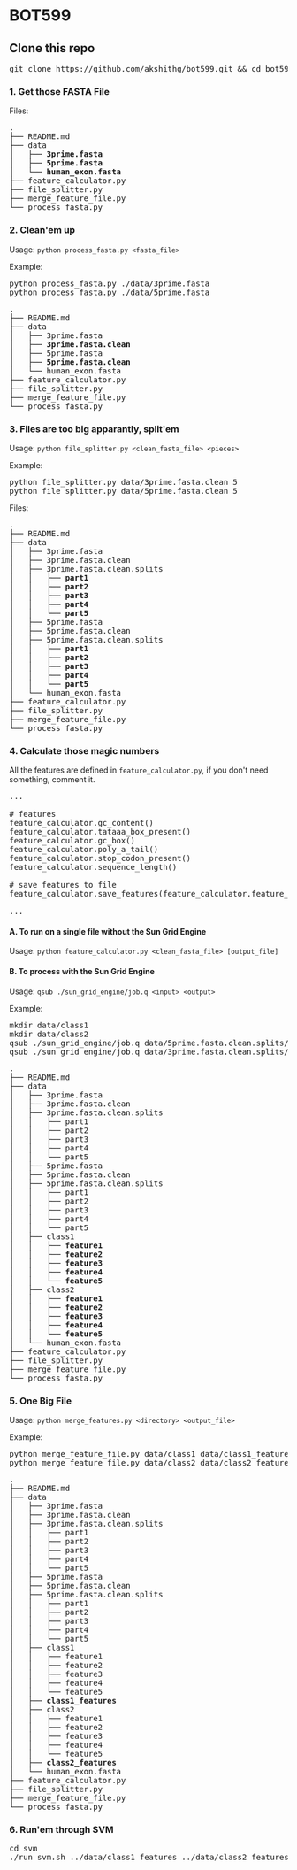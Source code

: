 # BOT599

## Clone this repo

<pre>
git clone https://github.com/akshithg/bot599.git && cd bot599
</pre>

### 1. Get those FASTA File

Files:
<pre>
.
├── README.md
├── data
│   ├── <b>3prime.fasta</b>
│   ├── <b>5prime.fasta</b>
│   └── <b>human_exon.fasta</b>
├── feature_calculator.py
├── file_splitter.py
├── merge_feature_file.py
└── process_fasta.py
</pre>

### 2. Clean'em up

Usage: `python process_fasta.py <fasta_file>`

Example:
<pre>
python process_fasta.py ./data/3prime.fasta
python process_fasta.py ./data/5prime.fasta
</pre>

<pre>
.
├── README.md
├── data
│   ├── 3prime.fasta
│   ├── <b>3prime.fasta.clean</b>
│   ├── 5prime.fasta
│   ├── <b>5prime.fasta.clean</b>
│   └── human_exon.fasta
├── feature_calculator.py
├── file_splitter.py
├── merge_feature_file.py
└── process_fasta.py
</pre>

### 3. Files are too big apparantly, split'em

Usage: `python file_splitter.py <clean_fasta_file> <pieces>`

Example:
<pre>
python file_splitter.py data/3prime.fasta.clean 5
python file_splitter.py data/5prime.fasta.clean 5
</pre>

Files:
<pre>
.
├── README.md
├── data
│   ├── 3prime.fasta
│   ├── 3prime.fasta.clean
│   ├── 3prime.fasta.clean.splits
│   │   ├── <b>part1</b>
│   │   ├── <b>part2</b>
│   │   ├── <b>part3</b>
│   │   ├── <b>part4</b>
│   │   └── <b>part5</b>
│   ├── 5prime.fasta
│   ├── 5prime.fasta.clean
│   ├── 5prime.fasta.clean.splits
│   │   ├── <b>part1</b>
│   │   ├── <b>part2</b>
│   │   ├── <b>part3</b>
│   │   ├── <b>part4</b>
│   │   └── <b>part5</b>
│   └── human_exon.fasta
├── feature_calculator.py
├── file_splitter.py
├── merge_feature_file.py
└── process_fasta.py
</pre>

### 4. Calculate those magic numbers

All the features are defined in `feature_calculator.py`, if you don't need something, comment it.

<pre>
...

# features
feature_calculator.gc_content()
feature_calculator.tataaa_box_present()
feature_calculator.gc_box()
feature_calculator.poly_a_tail()
feature_calculator.stop_codon_present()
feature_calculator.sequence_length()

# save features to file
feature_calculator.save_features(feature_calculator.feature_columns())

...
</pre>

#### A. To run on a single file without the Sun Grid Engine

Usage: `python feature_calculator.py <clean_fasta_file> [output_file]`

#### B. To process with the Sun Grid Engine

Usage: `qsub ./sun_grid_engine/job.q <input> <output>`

Example:
<pre>
mkdir data/class1
mkdir data/class2
qsub ./sun_grid_engine/job.q data/5prime.fasta.clean.splits/part data/class1/feature
qsub ./sun_grid_engine/job.q data/3prime.fasta.clean.splits/part data/class2/feature
</pre>

<pre>
.
├── README.md
├── data
│   ├── 3prime.fasta
│   ├── 3prime.fasta.clean
│   ├── 3prime.fasta.clean.splits
│   │   ├── part1
│   │   ├── part2
│   │   ├── part3
│   │   ├── part4
│   │   └── part5
│   ├── 5prime.fasta
│   ├── 5prime.fasta.clean
│   ├── 5prime.fasta.clean.splits
│   │   ├── part1
│   │   ├── part2
│   │   ├── part3
│   │   ├── part4
│   │   └── part5
│   ├── class1
│   │   ├── <b>feature1</b>
│   │   ├── <b>feature2</b>
│   │   ├── <b>feature3</b>
│   │   ├── <b>feature4</b>
│   │   └── <b>feature5</b>
│   ├── class2
│   │   ├── <b>feature1</b>
│   │   ├── <b>feature2</b>
│   │   ├── <b>feature3</b>
│   │   ├── <b>feature4</b>
│   │   └── <b>feature5</b>
│   └── human_exon.fasta
├── feature_calculator.py
├── file_splitter.py
├── merge_feature_file.py
└── process_fasta.py
</pre>

### 5. One Big File

Usage: `python merge_features.py <directory> <output_file>`

Example:
<pre>
python merge_feature_file.py data/class1 data/class1_features
python merge_feature_file.py data/class2 data/class2_features
</pre>

<pre>
.
├── README.md
├── data
│   ├── 3prime.fasta
│   ├── 3prime.fasta.clean
│   ├── 3prime.fasta.clean.splits
│   │   ├── part1
│   │   ├── part2
│   │   ├── part3
│   │   ├── part4
│   │   └── part5
│   ├── 5prime.fasta
│   ├── 5prime.fasta.clean
│   ├── 5prime.fasta.clean.splits
│   │   ├── part1
│   │   ├── part2
│   │   ├── part3
│   │   ├── part4
│   │   └── part5
│   ├── class1
│   │   ├── feature1
│   │   ├── feature2
│   │   ├── feature3
│   │   ├── feature4
│   │   └── feature5
│   ├── <b>class1_features</b>
│   ├── class2
│   │   ├── feature1
│   │   ├── feature2
│   │   ├── feature3
│   │   ├── feature4
│   │   └── feature5
│   ├── <b>class2_features</b>
│   └── human_exon.fasta
├── feature_calculator.py
├── file_splitter.py
├── merge_feature_file.py
└── process_fasta.py
</pre>

### 6. Run'em through SVM

<pre>
cd svm
./run_svm.sh ../data/class1_features ../data/class2_features
</pre>
